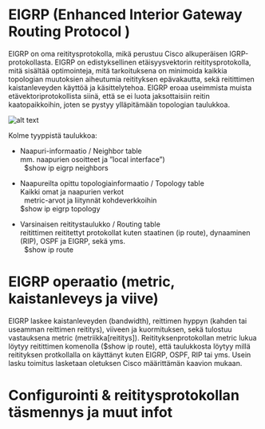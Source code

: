 # EIGRP (Enhanced Interior Gateway Routing Protocol )

EIGRP on oma reititysprotokolla, mikä perustuu Cisco alkuperäisen IGRP-protokollasta. EIGRP on edistyksellinen etäisyysvektorin reititysprotokolla, mitä sisältää optimointeja, mitä tarkoituksena on minimoida kaikkia topologian muutoksien aiheutumia reitityksen epävakautta, sekä reitittimen kaistanleveyden käyttöä ja käsittelytehoa. EIGRP eroaa useimmista muista etävektoriprotokollista siinä, että se ei luota jaksottaisiin reitin kaatopaikkoihin, joten se pystyy ylläpitämään topologian taulukkoa. 

![alt text](images/.PNG?raw=true)

Kolme tyyppistä taulukkoa: <br>
- Naapuri-informaatio / Neighbor table <br>
 mm. naapurien osoitteet ja ”local interface”) <br>
 &nbsp; $show ip eigrp neighbors

- Naapureilta opittu topologiainformaatio / Topology table <br>
  Kaikki omat ja naapurien verkot  <br>
 &nbsp; metric-arvot ja liitynnät kohdeverkkoihin  <br>
  $show ip eigrp topology  <br>
  
- Varsinaisen reititystaulukko / Routing table <br>
  reitittimen reititettyt protokollat kuten staatinen (ip route), dynaaminen (RIP), OSPF ja EIGRP, sekä yms. <br>
  &nbsp; $show ip route

# EIGRP operaatio (metric, kaistanleveys ja viive)

EIGRP laskee kaistanleveyden (bandwidth), reittimen hyppyn (kahden tai useamman reittimen reititys), viiveen ja kuormituksen, sekä tulostuu vastauksena metric (metriikka[reititys]). Reitityksenprotokollan metric lukua löytyy reitittimen komenolla ($show ip route), että taulukkosta löytyy millä reitityksen protkollalla on käyttänyt kuten EIGRP, OSPF, RIP tai yms. Usein lasku toimitus lasketaan oletuksen Cisco määrittämän kaavion mukaan.


# Configurointi & reititysprotokollan täsmennys ja muut infot


